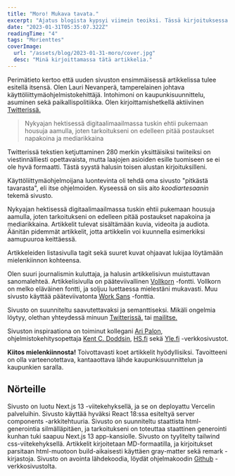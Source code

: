 ```yaml
---
title: "Moro! Mukava tavata."
excerpt: "Ajatus blogista kypsyi viimein teoiksi. Tässä kirjoituksessa esittelen itseni ja kerron sivuston tarkoituksesta ja toteutuksesta."
date: "2023-01-31T05:35:07.322Z"
readingTime: "4"
tags: "Morienttes"
coverImage:
  url: "/assets/blog/2023-01-31-moro/cover.jpg"
  desc: "Minä kirjoittamassa tätä artikkelia."
---
```


Perimätieto kertoo että uuden sivuston ensimmäisessä artikkelissa tulee esitellä itsensä. Olen Lauri Nevanperä, tamperelainen johtava käyttöliittymäohjelmistokehittäjä. Intohimoni on kaupunkisuunnittelu, asuminen sekä paikallispolitiikka. Olen kirjoittamishetkellä aktiivinen <a href="https://www.twitter.com/LauriNevanpera" target="_blank">Twitterissä.</a>

> Nykyajan hektisessä digitaalimaailmassa tuskin ehtii pukemaan housuja aamulla, joten tarkoitukseni on edelleen pitää postaukset napakoina ja mediarikkaina

Twitterissä tekstien ketjuttaminen 280 merkin yksittäisiksi twiiteiksi on viestinnälliesti opettavaista, mutta laajojen asioiden esille tuomiseen se ei ole hyvä formaatti. Tästä syystä halusin toisen alustan kirjoituksilleni.

Käyttöliittymäohjelmoijana luontevinta oli tehdä oma sivusto "pitkästä tavarasta", eli itse ohjelmoiden. Kyseessä on siis aito _koodiartesaanin_ tekemä sivusto.

Nykyajan hektisessä digitaalimaailmassa tuskin ehtii pukemaan housuja aamulla, joten tarkoitukseni on edelleen pitää postaukset napakoina ja mediarikkaina. Artikkelit tulevat sisältämään kuvia, videoita ja audiota. Äänitän pidemmät artikkelit, jotta artikkelin voi kuunnella esimerkiksi aamupuuroa keittäessä.

Artikkeleiden listasivulla tagit sekä suuret kuvat ohjaavat lukijaa löytämään mielenkiinnon kohteensa.

Olen suuri journalismin kuluttaja, ja halusin artikkelisivun muistuttavan sanomalehteä. Artikkelisivulla on pääteviivallinen <a href="https://fonts.google.com/specimen/Vollkorn" target="_blank">Vollkorn</a> -fontti. Vollkorn on melko eläväinen fontti, ja soljuu luettaessa mielestäni mukavasti. Muu sivusto käyttää pääteviivatonta <a href="https://fonts.google.com/specimen/Work+Sans" target="_blank">Work Sans</a> -fonttia.

Sivusto on suunniteltu saavutettavaksi ja semanttiseksi. Mikäli ongelmia löytyy, olethan yhteydessä minuun <a href="https://www.twitter.com/LauriNevanpera" target="_blank">Twitterissä.</a> tai <a href="mailto:lauri.nevanpera@gmail.com" target="_blank">mailitse.</a>

Sivuston inspiraationa on toiminut kollegani <a href="https://www.aripalo.com" target="_blank">Ari Palon</a>, ohjelmistokehitysopettaja <a href="https://kentcdodds.com/" target="_blank">Kent C. Doddsin</a>, <a href="https://www.hs.fi" target="_blank">HS.fi</a> sekä <a href="https://www.yle.fi" target="_blank">Yle.fi</a> -verkkosivustot.

**Kiitos mielenkiinnosta!** Toivottavasti koet artikkelit hyödyllisiksi. Tavoitteeni on olla varteenotettava, kantaaottava lähde kaupunkisuunnittelun ja kaupunkien saralla.

## Nörteille

Sivusto on luotu Next.js 13 -viitekehyksellä, ja se on deployattu Vercelin palveluihin. Sivusto käyttää hyväksi React 18:ssa esiteltyä server components -arkkitehtuuria. Sivusto on suunniteltu staattista html-generointia silmälläpitäen, ja tarkoitukseni on toteuttaa staattinen generointi kunhan tuki saapuu Next.js 13 app-kansiolle. Sivusto on tyylitelty tailwind css-viitekehyksellä. Artikkelit kirjoitetaan MD-formaatilla, ja kirjoitukset parsitaan html-muotoon build-aikaisesti käyttäen gray-matter sekä remark -kirjastoja. Sivusto on avointa lähdekoodia, löydät ohjelmakoodin <a href="https://github.com/Wombbu/blog" target="_blank">Github</a> -verkkosivustolta.
